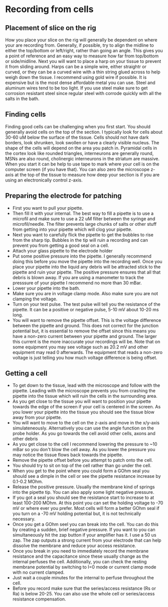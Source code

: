 # Recording from cells
## Placement of slice on the rig
How you place your slice on the rig will generally be dependent on where your are recording from. Generally, if possible, try to align the midline to either the top/bottom or left/right, rather than going an angle. This gives you a point of reference and an easy way to measure how far from top/bottom or side/midline. Next you will want to place a harp on your tissue to prevent it from sliding around. Harps can be a simple wire, either straightr or curved, or they can be a curved wire with a thin string glued across to help weigh down the tissue. I recommend using gold wire if possible. It is expensive but is the most dense affordable metal you can use. Steel and aluminum wires tend to be too light. If you use steel make sure to get corrosion resistant steel since regular steel with corrode quickly with all the salts in the bath.

## Finding cells
Finding good cells can be challenging when you first start. You should generally avoid cells on the top of the section. I typically look for cells about 30-60 uM below the surface of the tissue. Cells should not have dark borders, look shrunken, look swollen or have a clearly visible nucleus. The shape of the cells will depend on the area you patch in. Pyramidal cells in the cortex look like rounded triangles, interneurons are generally round, MSNs are also round, cholinergic interneurons in the striatum are massive. When you start it can be help to use tape to mark where your cell is on the computer screen (if you have that). You can also zero the microscope z-axis at the top of the tissue to measure how deep your section is if you are using an electronically control z-axis.

## Preparing the electrode for patching
- First you want to pull your pipette. 
- Then fill it with your internal. The best way to fill a pipette is to use a microfil and make sure to use a 22 uM filter between the syringe and microfil/needle. The filter prevents large chunks of salts or other stuff from getting into your pipette which will clog your pipette. 
- Next you want to carefully flick the pipette to get the bubbles to rise from the sharp tip. Bubbles in the tip will ruin a recording and can prevent you from getting a good seal on a cell. 
- Attach your glass pipette to the electrode holder
- Put some positive pressure into the pipette. I generally recommend doing this before you move the pipette into the recording well. Once you place your pipette into the liquid any debris will be attracted stick to the pipette and ruin your pipette. The positive pressure ensures that all that debris is blown away. If you are using a manometer to track the presssure of your pipette I recommend no more than 30 mBar.
- Lower your pipette into the bath.
- Make sure you are in voltage clamp mode. Also make sure you are not clamping the voltage.
- Turn on your test pulse. The test pulse will tell you the resistance of the pipette. It can be a positive or negative pulse, 5-10 mV about 10-20 ms long.
- You will want to remove the pipette offset. This is the voltage difference between the pipette and ground. This does not correct for the junction potential but, it is essential to remove the offset since this means you have a non-zero current between your pipette and ground. The larger this current is the more inaccurate your recordings will be. Note that on some equipment you may see voltage such as 20.2 mV and other equipment may read 0 afterwards. The equipment that reads a non-zero voltage is just telling you how much voltage difference is being offset.

## Getting a cell
- To get down to the tissue, lead with the microscope and follow with the pipette. Leading with the microscope prevents you from crashing the pipette into the tissue which will ruin the cells in the surrounding area.
- As you get close to the tissue you will want to position your pipette towards the edge of the screen if your cell is centered in the screen. As you lower your pipette into the tissue you should see the tissue blow away from your pipette.
- You will want to move to the cell on the z-axis and move in the x/y-axis simulateneously. Alternatively you can use the angle function on the probe holder. As you go towards the cell avoid other cells, axons and other debris
- As you get close to the cell I recommend lowering the pressure to ~10 mBar so you don't blow the cell away. As you lower the pressure you may notice the tissue flows back towards the pipette.
- Remove the pipette offset before you attempt to patch onto the cell.
- You should try to sit on top of the cell rather than go under the cell.
- When you get to the point where you could form a GOhm seal you should see a dimple in the cell or see the pipette resistance increase by 0.1-0.2 MOhm.
- Release the positive pressure. Usually the membrane kind of springs into the pipette tip. You can also apply some light negative pressure.
- If you got a seal you should see the resistance start to increase to at least 100-200 MOhm. At this point you can set the holding voltage to -70 mV or where ever you prefer. Most cells will form a better GOhm seal if you turn on a -70 mV holding potential but, it is not technically necessary.
- Once you get a GOhm seel you can break into the cell. You can do this by creating a sudden, brief negative pressure. If you want to you can simultaneously hit the zap button if your amplifier has it. I use a 50 us zap. The zap outputs a strong current from your electrode that can help dissolve the membrane and reduce your access resistance.
- Once you break in you need to immediately record the membrane resistance and the capacitance since these usually change as the internal perfuses the cell. Additionally, you can check the resting membrane potential by switching to I=0 mode or current clamp mode with no current clamped.
- Just wait a couple minutes for the internal to perfuse throughout the cell.
- Before you record make sure that the series/access resistance (Rs or Ra) is below 20-25. You can also use the whole cell or series/access resistance compensation.